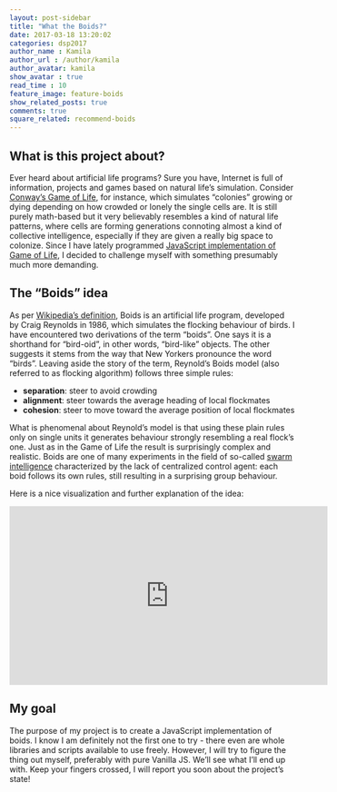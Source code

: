 ```yaml
---
layout: post-sidebar
title: "What the Boids?"
date: 2017-03-18 13:20:02
categories: dsp2017
author_name : Kamila
author_url : /author/kamila
author_avatar: kamila
show_avatar : true
read_time : 10
feature_image: feature-boids
show_related_posts: true
comments: true
square_related: recommend-boids
---
```

## What is this project about?

Ever heard about artificial life programs? Sure you have, Internet is full of information, projects and games based on natural life’s simulation. Consider [Conway’s Game of Life](https://en.wikipedia.org/wiki/Conway%27s_Game_of_Life), for instance, which simulates “colonies” growing or dying depending on how crowded or lonely the single cells are. It is still purely math-based but it very believably resembles a kind of natural life patterns, where cells are forming generations connoting almost a kind of collective intelligence, especially if they are given a really big space to colonize. Since I have lately programmed [JavaScript implementation of Game of Life](https://ka1130.github.io/Game-of-Life/src/), I decided to challenge myself with something presumably much more demanding.

## The “Boids” idea

As per [Wikipedia’s definition](https://en.wikipedia.org/wiki/Boids), Boids is an artificial life program, developed by Craig Reynolds in 1986, which simulates the flocking behaviour of birds. I have encountered two derivations of the term “boids”. One says it is a shorthand for “bird-oid”, in other words, “bird-like” objects. The other suggests it stems from the way that New Yorkers pronounce the word “birds”. Leaving aside the story of the term, Reynold’s Boids model (also referred to as flocking algorithm) follows three simple rules:

+ **separation**: steer to avoid crowding
+ **alignment**: steer towards the average heading of local flockmates
+ **cohesion**: steer to move toward the average position of local flockmates

What is phenomenal about Reynold’s model is that using these plain rules only on single units it generates behaviour strongly resembling a real flock’s one. Just as in the Game of Life the result is surprisingly complex and realistic. Boids are one of many experiments in the field of so-called [swarm intelligence](https://en.wikipedia.org/wiki/Swarm_intelligence) characterized by the lack of centralized control agent: each boid follows its own rules, still resulting in a surprising group behaviour.

Here is a nice visualization and further explanation of the idea:

<iframe width="560" height="315" src="https://www.youtube.com/embed/QbUPfMXXQIY?ecver=1" frameborder="0"> </iframe>


## My goal

The purpose of my project is to create a JavaScript implementation of boids. I know I am definitely not the first one to try - there even are whole libraries and scripts available to use freely. However, I will try to figure the thing out myself, preferably with pure Vanilla JS. We’ll see what I’ll end up with. Keep your fingers crossed, I will report you soon about the project’s state!